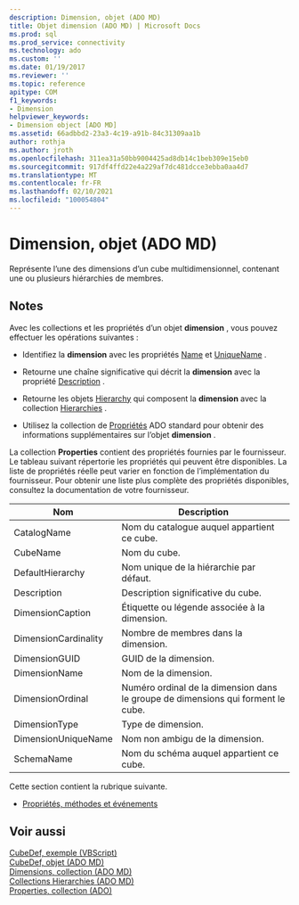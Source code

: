 ```yaml
---
description: Dimension, objet (ADO MD)
title: Objet dimension (ADO MD) | Microsoft Docs
ms.prod: sql
ms.prod_service: connectivity
ms.technology: ado
ms.custom: ''
ms.date: 01/19/2017
ms.reviewer: ''
ms.topic: reference
apitype: COM
f1_keywords:
- Dimension
helpviewer_keywords:
- Dimension object [ADO MD]
ms.assetid: 66adbbd2-23a3-4c19-a91b-84c31309aa1b
author: rothja
ms.author: jroth
ms.openlocfilehash: 311ea31a50bb9004425ad8db14c1beb309e15eb0
ms.sourcegitcommit: 917df4ffd22e4a229af7dc481dcce3ebba0aa4d7
ms.translationtype: MT
ms.contentlocale: fr-FR
ms.lasthandoff: 02/10/2021
ms.locfileid: "100054804"
---
```

# <a name="dimension-object-ado-md"></a>Dimension, objet (ADO MD)
Représente l’une des dimensions d’un cube multidimensionnel, contenant une ou plusieurs hiérarchies de membres.  
  
## <a name="remarks"></a>Notes  
 Avec les collections et les propriétés d’un objet **dimension** , vous pouvez effectuer les opérations suivantes :  
  
-   Identifiez la **dimension** avec les propriétés [Name](./name-property-ado-md.md) et [UniqueName](./uniquename-property-ado-md.md) .  
  
-   Retourne une chaîne significative qui décrit la **dimension** avec la propriété [Description](./description-property-ado-md.md) .  
  
-   Retourne les objets [Hierarchy](./hierarchy-object-ado-md.md) qui composent la **dimension** avec la collection [Hierarchies](./hierarchies-collection-ado-md.md) .  
  
-   Utilisez la collection de [Propriétés](../ado-api/properties-collection-ado.md) ADO standard pour obtenir des informations supplémentaires sur l’objet **dimension** .  
  
 La collection **Properties** contient des propriétés fournies par le fournisseur. Le tableau suivant répertorie les propriétés qui peuvent être disponibles. La liste de propriétés réelle peut varier en fonction de l’implémentation du fournisseur. Pour obtenir une liste plus complète des propriétés disponibles, consultez la documentation de votre fournisseur.  
  
|Nom|Description|  
|----------|-----------------|  
|CatalogName|Nom du catalogue auquel appartient ce cube.|  
|CubeName|Nom du cube.|  
|DefaultHierarchy|Nom unique de la hiérarchie par défaut.|  
|Description|Description significative du cube.|  
|DimensionCaption|Étiquette ou légende associée à la dimension.|  
|DimensionCardinality|Nombre de membres dans la dimension.|  
|DimensionGUID|GUID de la dimension.|  
|DimensionName|Nom de la dimension.|  
|DimensionOrdinal|Numéro ordinal de la dimension dans le groupe de dimensions qui forment le cube.|  
|DimensionType|Type de dimension.|  
|DimensionUniqueName|Nom non ambigu de la dimension.|  
|SchemaName|Nom du schéma auquel appartient ce cube.|  
  
 Cette section contient la rubrique suivante.  
  
-   [Propriétés, méthodes et événements](./dimension-object-properties-methods-and-events.md)  
  
## <a name="see-also"></a>Voir aussi  
 [CubeDef, exemple (VBScript)](./cubedef-example-vbscript.md)   
 [CubeDef, objet (ADO MD)](./cubedef-object-ado-md.md)   
 [Dimensions, collection (ADO MD)](./dimensions-collection-ado-md.md)   
 [Collections Hierarchies (ADO MD)](./hierarchies-collection-ado-md.md)   
 [Properties, collection (ADO)](../ado-api/properties-collection-ado.md)